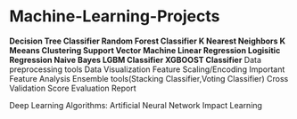 # Machine-Learning-Projects
<!-- Machine Learning Algorithm Implementation -->
  **Decision Tree Classifier
  Random Forest Classifier
  K Nearest Neighbors
  K Meeans Clustering
  Support Vector Machine
  Linear Regression
  Logisitic Regression
  Naive Bayes
  LGBM Classifier
  XGBOOST Classifier**
Data preprocessing tools
Data Visualization
Feature Scaling/Encoding
Important Feature Analysis
Ensemble tools(Stacking Classifier,Voting Classifier)
Cross Validation Score
Evaluation Report


Deep Learning Algorithms:
Artificial Neural Network
Impact Learning
